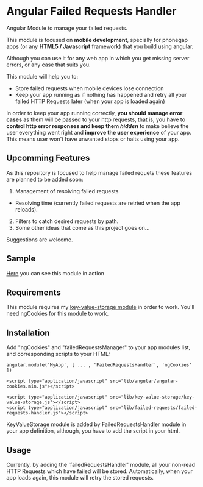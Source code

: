 Angular Failed Requests Handler
===============================

Angular Module to manage your failed requests.

This module is focused on **mobile development**, specially for phonegap apps (or any **HTML5 / Javascript** framework)  that you build using angular.

Although you can use it for any web app in which you get missing server errors, or any case that suits you.

This module will help you to:
* Store failed requests when mobile devices lose connection
* Keep your app running as if nothing has happened and retry all your failed HTTP Requests later (when your app is loaded again)

In order to keep your app running correctly, **you should manage error cases** as them will be passed to your http requests, that is, you have to __control http error responses and keep them *hidden*__ to make believe the user everything went right and **improve the user experience** of your app. This means user won't have unwanted stops or halts using your app.


Upcomming Features
------------------
As this repository is focused to help manage failed requets these features are planned to be added soon:

1. Management of resolving failed requests
  * Resolving time (currently failed requests are retried when the app reloads).
2. Filters to catch desired requests by path.
3. Some other ideas that come as this project goes on...

Suggestions are welcome.

Sample
------
[Here](http://alejandrocarrasco.github.io/angular-failed-requests-handler/sample/index.html) you can see this module in action

Requirements
------------
This module requires my [key-value-storage module](https://github.com/alejandrocarrasco/angular-key-value-storage) in order to work. You'll need ngCookies for this module to work.

Installation
------------
Add "ngCookies" and "failedRequestsManager" to your app modules list, and corresponding scripts to your HTML:
```
angular.module('MyApp', [ ... , 'FailedRequestsHandler', 'ngCookies' ])

<script type="application/javascript" src="lib/angular/angular-cookies.min.js"></script>

<script type="application/javascript" src="lib/key-value-storage/key-value-storage.js"></script>
<script type="application/javascript" src="lib/failed-requests/failed-requests-handler.js"></script>
```
KeyValueStorage module is added by FailedRequestsHandler module in your app definition, although, you have to add the script in your html.

Usage
-----
Currently, by adding the 'failedRequestsHandler' module, all your non-read HTTP Requests which have failed will be stored. Automatically, when your app loads again, this module will retry the stored requests.

